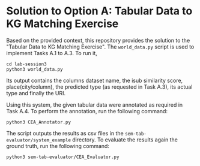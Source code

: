 # Solution to Option A: Tabular Data to KG Matching Exercise

Based on the provided context, this repository provides the solution to the "Tabular Data to KG Matching Exercise". The `world_data.py` script is used to implement Tasks A.1 to A.3. To run it,

```
cd lab-session3
python3 world_data.py
```

Its output contains the columns dataset name, the isub similarity score, place(city/column), the predicted type (as requested in Task A.3), its actual type and finally the URI.

Using this system, the given tabular data were annotated as required in Task A.4. To perform the annotation, run the following command:

```
python3 CEA_Annotator.py
```

The script outputs the results as csv files in the `sem-tab-evaluator/system_example` directory. To evaluate the results again the ground truth, run the following command:

```
python3 sem-tab-evaluator/CEA_Evaluator.py
```

